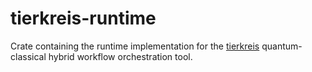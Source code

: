# tierkreis-runtime


Crate containing the runtime implementation for the [tierkreis](https://github.com/CQCL/tierkreis) quantum-classical hybrid workflow orchestration tool.
